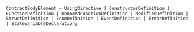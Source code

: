 <!-- This file is generated automatically by infrastructure scripts. Please don't edit by hand. -->

```{ .ebnf .slang-ebnf #ContractBodyElement }
ContractBodyElement = UsingDirective | ConstructorDefinition | FunctionDefinition | UnnamedFunctionDefinition | ModifierDefinition | StructDefinition | EnumDefinition | EventDefinition | ErrorDefinition | StateVariableDeclaration;
```
